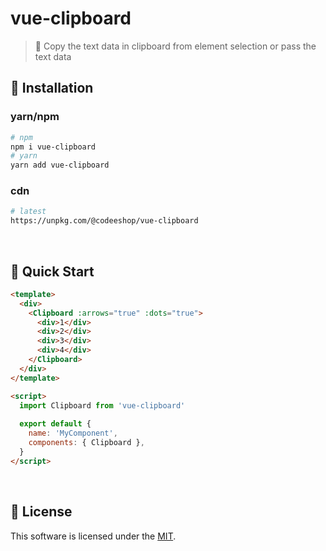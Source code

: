 # vue-clipboard

> 🚥 Copy the text data in clipboard from element selection or pass the text data 

## 🚚 Installation

### yarn/npm

```bash
# npm
npm i vue-clipboard
# yarn
yarn add vue-clipboard
```

### cdn

```bash
# latest
https://unpkg.com/@codeeshop/vue-clipboard
```

<br/>

## 🚀 Quick Start

```html
<template>
  <div>
    <Clipboard :arrows="true" :dots="true">
      <div>1</div>
      <div>2</div>
      <div>3</div>
      <div>4</div>
    </Clipboard>
  </div>
</template>

<script>
  import Clipboard from 'vue-clipboard'
  
  export default {
    name: 'MyComponent',
    components: { Clipboard },
  }
</script>
```

<br/>

## 🔖 License

This software is licensed under the [MIT](https://github.com/codeeshop-oc/vue-clipboard/blob/main/LICENSE).
